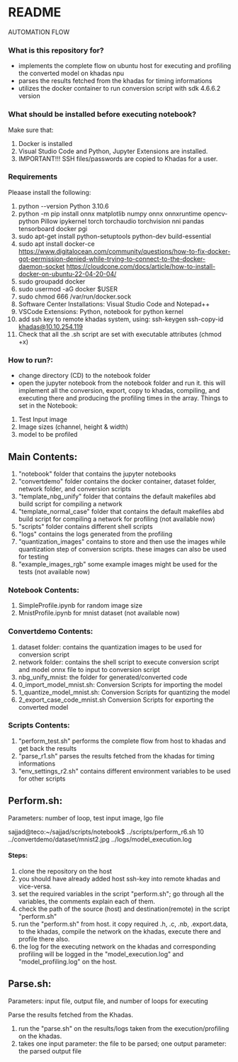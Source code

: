 # README #

AUTOMATION FLOW

### What is this repository for?
* implements the complete flow on ubuntu host for executing and profiling the converted model on khadas npu
* parses the results fetched from the khadas for timing informations
* utilizes the docker container to run conversion script with sdk 4.6.6.2 version

### What should be installed before executing notebook?
Make sure that:

1. Docker is installed
2. Visual Studio Code and Python, Jupyter Extensions are installed.
3. IMPORTANT!!! SSH files/passwords are copied to Khadas for a user.

### Requirements
Pleaase install the following:

1. python --version Python 3.10.6
2. python -m pip install onnx matplotlib numpy onnx onnxruntime opencv-python Pillow ipykernel torch torchaudio torchvision nni pandas tensorboard docker pgi
3. sudo apt-get install python-setuptools python-dev build-essential
4. sudo apt install docker-ce
https://www.digitalocean.com/community/questions/how-to-fix-docker-got-permission-denied-while-trying-to-connect-to-the-docker-daemon-socket
https://cloudcone.com/docs/article/how-to-install-docker-on-ubuntu-22-04-20-04/
5. sudo groupadd docker
6. sudo usermod -aG docker $USER
7. sudo chmod 666 /var/run/docker.sock
8. Software Center Installations: Visual Studio Code and Notepad++
9. VSCode Extensions: Python, notebook for python kernel
10. add ssh key to remote khadas system, using:
ssh-keygen
ssh-copy-id khadas@10.10.254.119
11. Check that all the .sh script are set with executable attributes (chmod +x)


### How to run?:
* change directory (CD) to the notebook folder
* open the jupyter notebook from the notebook folder and run it. this will implement all the conversion, export, copy to khadas, compiling, and executing there and producing the profiling times in the array.
Things to set in the Notebook:
1. Test Input image
2. Image sizes (channel, height & width)
3. model to be profiled

##   Main Contents:
1. "notebook" folder that contains the jupyter notebooks
2. "convertdemo" folder contains the docker container, dataset folder, network folder, and conversion scripts
3. "template_nbg_unify" folder that contains the default makefiles abd build script for compiling a network
4. "template_normal_case" folder that contains the default makefiles abd build script for compiling a network for profiling (not available now)
5. "scripts" folder contains different shell scripts
6. "logs" contains the logs generated from the profiling
7. "quantization_images" contains to store and then use the images while quantization step of conversion scripts. these images can also be used for testing
8. "example_images_rgb" some example images might be used for the tests  (not available now)

###   Notebook Contents:
1. SimpleProfile.ipynb for random image size
2. MnistProfile.ipynb for mnist dataset   (not available now)

###   Convertdemo Contents:
1. dataset folder: contains the quantization images to be used for conversion script
2. network folder: contains the shell script to execute conversion script and model onnx file to input to conversion script
3. nbg_unify_mnist: the folder for generated/converted code
4. 0_import_model_mnist.sh: Conversion Scripts for importing the model
5. 1_quantize_model_mnist.sh:  Conversion Scripts for quantizing the model
6. 2_export_case_code_mnist.sh Conversion Scripts for exporting the converted model

###   Scripts Contents:
1. "perform_test.sh" performs the complete flow from host to khadas and get back the results
2. "parse_r1.sh" parses the results fetched from the khadas for timing informations
3. "env_settings_r2.sh" contains different environment variables to be used for other scripts

##   Perform.sh:

Parameters: number of loop, test input image, lgo file

sajjad@teco:~/sajjad/scripts/notebook$ ../scripts/perform_r6.sh 10 ../convertdemo/dataset/mnist2.jpg ../logs/model_execution.log
#### Steps:

1. clone the repository on the host
2. you should have already added host ssh-key into remote khadas and vice-versa.
3. set the required variables in the script "perform.sh"; go through all the variables, the comments explain each of them.
4. check the path of the source (host) and destination(remote) in the script "perform.sh"
5. run the "perform.sh" from host. it copy required .h, .c, .nb, .export.data, to the khadas, compile the network on the khadas, execute there and profile there also.
6. the log for the executing network on the khadas and corresponding profiling will be logged in the "model_execution.log" and "model_profiling.log" on the host.

##   Parse.sh:

Parameters: input file, output file, and number of loops for executing

Parse the results fetched from the Khadas.

1. run the "parse.sh" on the results/logs taken from the execution/profiling on the khadas.
2. takes one input parameter: the file to be parsed; one output parameter: the parsed output file
